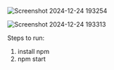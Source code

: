 ![Screenshot 2024-12-24 193254](https://github.com/user-attachments/assets/8e54ddf5-b5fc-4d05-a671-050db09f4f53)


![Screenshot 2024-12-24 193313](https://github.com/user-attachments/assets/6de79ab7-18eb-4edc-9dcc-5d530d9fd3ce)


Steps to run:
1. install npm
2. npm start
